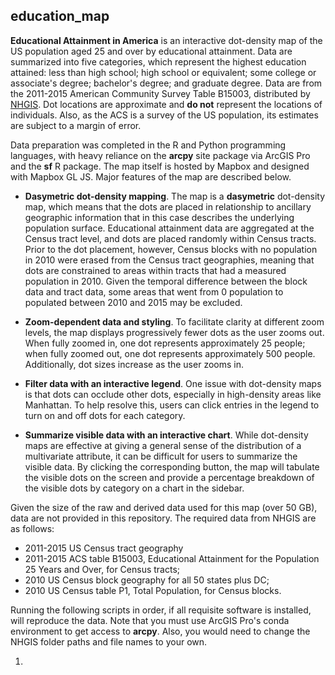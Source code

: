 ## education_map

__Educational Attainment in America__ is an interactive dot-density map of the US population aged 25 and over by educational attainment.  Data are summarized into five categories, which represent the highest education attained: less than high school; high school or equivalent; some college or associate's degree; bachelor's degree; and graduate degree.  Data are from the 2011-2015 American Community Survey Table B15003, distributed by [NHGIS](http://www.nhgis.org).  Dot locations are approximate and __do not__ represent the locations of individuals.  Also, as the ACS is a survey of the US population, its estimates are subject to a margin of error.  

Data preparation was completed in the R and Python programming languages, with heavy reliance on the __arcpy__ site package via ArcGIS Pro and the __sf__ R package.  The map itself is hosted by Mapbox and designed with Mapbox GL JS.  Major features of the map are described below.  

* __Dasymetric dot-density mapping__.  The map is a __dasymetric__ dot-density map, which means that the dots are placed in relationship to ancillary geographic information that in this case describes the underlying population surface.  Educational attainment data are aggregated at the Census tract level, and dots are placed randomly within Census tracts.  Prior to the dot placement, however, Census blocks with no population in 2010 were erased from the Census tract geographies, meaning that dots are constrained to areas within tracts that had a measured population in 2010.  Given the temporal difference between the block data and tract data, some areas that went from 0 population to populated between 2010 and 2015 may be excluded.    

* __Zoom-dependent data and styling__.  To facilitate clarity at different zoom levels, the map displays progressively fewer dots as the user zooms out.  When fully zoomed in, one dot represents approximately 25 people; when fully zoomed out, one dot represents approximately 500 people.  Additionally, dot sizes increase as the user zooms in.  

* __Filter data with an interactive legend__. One issue with dot-density maps is that dots can occlude other dots, especially in high-density areas like Manhattan.  To help resolve this, users can click entries in the legend to turn on and off dots for each category.  

* __Summarize visible data with an interactive chart__.  While dot-density maps are effective at giving a general sense of the distribution of a multivariate attribute, it can be difficult for users to summarize the visible data.  By clicking the corresponding button, the map will tabulate the visible dots on the screen and provide a percentage breakdown of the visible dots by category on a chart in the sidebar.  

Given the size of the raw and derived data used for this map (over 50 GB), data are not provided in this repository.  The required data from NHGIS are as follows: 

* 2011-2015 US Census tract geography
* 2011-2015 ACS table B15003, Educational Attainment for the Population 25 Years and Over, for Census tracts; 
* 2010 US Census block geography for all 50 states plus DC; 
* 2010 US Census table P1, Total Population, for Census blocks.  

Running the following scripts in order, if all requisite software is installed, will reproduce the data.  Note that you must use ArcGIS Pro's conda environment to get access to __arcpy__.  Also, you would need to change the NHGIS folder paths and file names to your own.  

1. 

